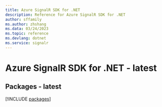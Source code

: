 ```yaml
---
title: Azure SignalR SDK for .NET
description: Reference for Azure SignalR SDK for .NET
author: sffamily
ms.author: zhshang
ms.data: 03/24/2023
ms.topic: reference
ms.devlang: dotnet
ms.service: signalr
---
```

# Azure SignalR SDK for .NET - latest
## Packages - latest
[!INCLUDE [packages](signalr-index.md)]